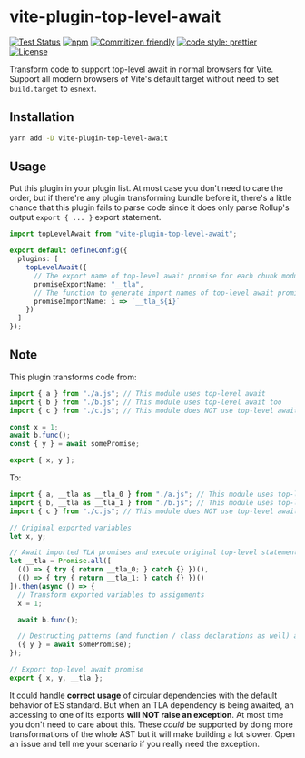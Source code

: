 # vite-plugin-top-level-await

[![Test Status](https://img.shields.io/github/actions/workflow/status/Menci/vite-plugin-top-level-await/test.yaml?branch=main&style=flat-square)](https://github.com/Menci/vite-plugin-top-level-await/actions?query=workflow%3ATest)
[![npm](https://img.shields.io/npm/v/vite-plugin-top-level-await?style=flat-square)](https://www.npmjs.com/package/vite-plugin-top-level-await)
[![Commitizen friendly](https://img.shields.io/badge/commitizen-friendly-brightgreen.svg?style=flat-square)](http://commitizen.github.io/cz-cli/)
[![code style: prettier](https://img.shields.io/badge/code_style-prettier-ff69b4.svg?style=flat-square)](https://github.com/prettier/prettier)
[![License](https://img.shields.io/github/license/Menci/vite-plugin-top-level-await?style=flat-square)](LICENSE)

Transform code to support top-level await in normal browsers for Vite. Support all modern browsers of Vite's default target without need to set `build.target` to `esnext`.

## Installation

```bash
yarn add -D vite-plugin-top-level-await
```

## Usage

Put this plugin in your plugin list. At most case you don't need to care the order, but if there're any plugin transforming bundle before it, there's a little chance that this plugin fails to parse code since it does only parse Rollup's output `export { ... }` export statement.

```typescript
import topLevelAwait from "vite-plugin-top-level-await";

export default defineConfig({
  plugins: [
    topLevelAwait({
      // The export name of top-level await promise for each chunk module
      promiseExportName: "__tla",
      // The function to generate import names of top-level await promise in each chunk module
      promiseImportName: i => `__tla_${i}`
    })
  ]
});
```

## Note

This plugin transforms code from:

```js
import { a } from "./a.js"; // This module uses top-level await
import { b } from "./b.js"; // This module uses top-level await too
import { c } from "./c.js"; // This module does NOT use top-level await

const x = 1;
await b.func();
const { y } = await somePromise;

export { x, y };
```

To:

```js
import { a, __tla as __tla_0 } from "./a.js"; // This module uses top-level await
import { b, __tla as __tla_1 } from "./b.js"; // This module uses top-level await too
import { c } from "./c.js"; // This module does NOT use top-level await

// Original exported variables
let x, y;

// Await imported TLA promises and execute original top-level statements
let __tla = Promise.all([
  (() => { try { return __tla_0; } catch {} })(),
  (() => { try { return __tla_1; } catch {} })()
]).then(async () => {
  // Transform exported variables to assignments
  x = 1;

  await b.func();

  // Destructing patterns (and function / class declarations as well) are handled correctly
  ({ y } = await somePromise);
});

// Export top-level await promise
export { x, y, __tla };
```

It could handle **correct usage** of circular dependencies with the default behavior of ES standard. But when an TLA dependency is being awaited, an accessing to one of its exports **will NOT raise an exception**. At most time you don't need to care about this. These *could* be supported by doing more transformations of the whole AST but it will make building a lot slower. Open an issue and tell me your scenario if you really need the exception.
